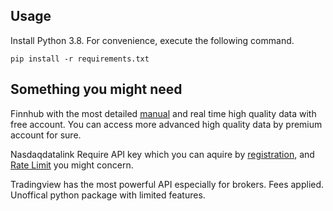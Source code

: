 ## Usage

Install Python 3.8. For convenience, execute the following command.

```
pip install -r requirements.txt
```

## Something you might need

Finnhub with the most detailed [manual](https://finnhub.io/docs/api/) and real time high quality data with free account. You can access more advanced high quality data by premium account for sure.

Nasdaqdatalink Require API key which you can aquire by [registration](https://data.nasdaq.com/), and [Rate Limit](https://docs.data.nasdaq.com/docs/rate-limits-1#:~:text=Users%20who%20are%20not%20subscribed,of%2050%2C000%20calls%20per%20day.) you might concern.

Tradingview has the most powerful API especially for brokers. Fees applied. Unoffical python package with limited features.


